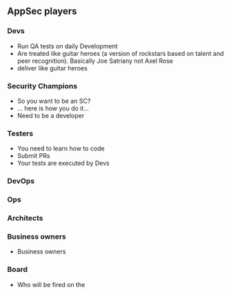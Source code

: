 ## AppSec players

### Devs

- Run QA tests on daily Development
- Are treated like guitar heroes (a version of rockstars based on talent and peer recognition). Basically Joe Satriany not Axel Rose
 - deliver like guitar heroes

### Security Champions

- So you want to be an SC?
 - ... here is how you do it...
- Need to be a developer

### Testers

- You need to learn how to code
- Submit PRs
- Your tests are executed by Devs

### DevOps

### Ops

### Architects


### Business owners

- Business owners

### Board

- Who will be fired on the
